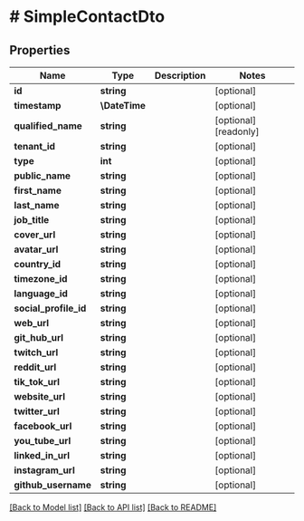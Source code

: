 # # SimpleContactDto

## Properties

Name | Type | Description | Notes
------------ | ------------- | ------------- | -------------
**id** | **string** |  | [optional]
**timestamp** | **\DateTime** |  | [optional]
**qualified_name** | **string** |  | [optional] [readonly]
**tenant_id** | **string** |  | [optional]
**type** | **int** |  | [optional]
**public_name** | **string** |  | [optional]
**first_name** | **string** |  | [optional]
**last_name** | **string** |  | [optional]
**job_title** | **string** |  | [optional]
**cover_url** | **string** |  | [optional]
**avatar_url** | **string** |  | [optional]
**country_id** | **string** |  | [optional]
**timezone_id** | **string** |  | [optional]
**language_id** | **string** |  | [optional]
**social_profile_id** | **string** |  | [optional]
**web_url** | **string** |  | [optional]
**git_hub_url** | **string** |  | [optional]
**twitch_url** | **string** |  | [optional]
**reddit_url** | **string** |  | [optional]
**tik_tok_url** | **string** |  | [optional]
**website_url** | **string** |  | [optional]
**twitter_url** | **string** |  | [optional]
**facebook_url** | **string** |  | [optional]
**you_tube_url** | **string** |  | [optional]
**linked_in_url** | **string** |  | [optional]
**instagram_url** | **string** |  | [optional]
**github_username** | **string** |  | [optional]

[[Back to Model list]](../../README.md#models) [[Back to API list]](../../README.md#endpoints) [[Back to README]](../../README.md)
